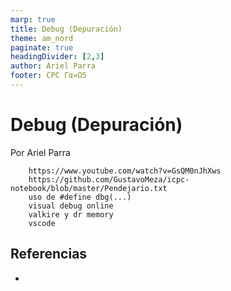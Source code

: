 ```yaml
---
marp: true
title: Debug (Depuración)
theme: am_nord
paginate: true
headingDivider: [2,3]
author: Ariel Parra
footer: CPC Γα=Ω5
---
```


<!-- _class: cover_e -->
<!-- _paginate: "" -->
<!-- _footer: ![](./img/GALLOS_black_rectangle_transparent.png) -->
<!-- _header: ![](./img/GALLOS_white_square_transparent.png) -->

# <!-- fit -->Debug (Depuración)

Por Ariel Parra

        https://www.youtube.com/watch?v=GsQM0nJhXws
        https://github.com/GustavoMeza/icpc-notebook/blob/master/Pendejario.txt
        uso de #define dbg(...) 
        visual debug online
        valkire y dr memory
        vscode


        
## Referencias

- 